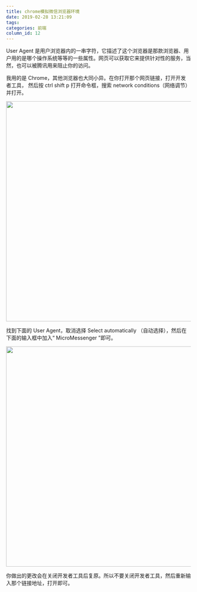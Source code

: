 ```yaml
---
title: chrome模拟微信浏览器环境
date: 2019-02-28 13:21:09
tags:
categories: 前端
column_id: 12
---
```

User Agent 是用户浏览器内的一串字符，它描述了这个浏览器是那款浏览器、用户用的是哪个操作系统等等的一些属性。网页可以获取它来提供针对性的服务，当然，也可以被腾讯用来阻止你的访问。

我用的是 Chrome，其他浏览器也大同小异。在你打开那个网页链接，打开开发者工具， 然后按 ctrl shift p 打开命令框，搜索 network conditions（网络调节） 并打开。

<img src="http://pic1.zhoujie16.cn/20190725180046.png" width=600/>

找到下面的 User Agent，取消选择 Select automatically （自动选择），然后在下面的输入框中加入“ MicroMessenger ”即可。

<img src="http://pic1.zhoujie16.cn/20190725180017.png" width=600/>

你做出的更改会在关闭开发者工具后复原。所以不要关闭开发者工具，然后重新输入那个链接地址，打开即可。
